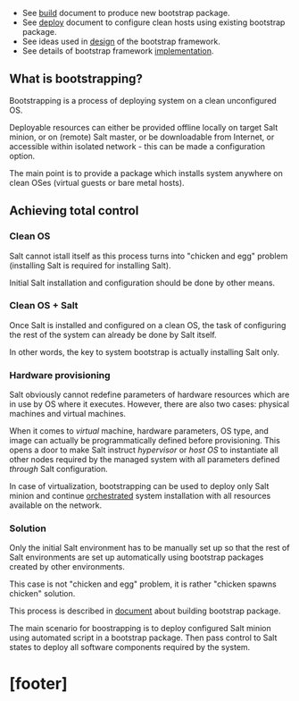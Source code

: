 
*   See [build][3] document to
    produce new bootstrap package.
*   See [deploy][4] document to
    configure clean hosts using existing bootstrap package.
*   See ideas used in [design][5] of the bootstrap framework.
*   See details of bootstrap framework [implementation][6].

## What is bootstrapping? ##

Bootstrapping is a process of deploying system on a clean unconfigured OS.

Deployable resources can either be provided offline locally
on target Salt minion, or on (remote) Salt master, or be downloadable
from Internet, or accessible within isolated network - this can be made
a configuration option.

The main point is to provide a package which installs system
anywhere on clean OSes (virtual guests or bare metal hosts).

## Achieving total control ##

### Clean OS ###

Salt cannot istall itself as this process turns
into "chicken and egg" problem
(installing Salt is required for installing Salt).

Initial Salt installation and configuration should be done by other means.

### Clean OS + Salt ###

Once Salt is installed and configured on a clean OS, the task of
configuring the rest of the system can already be done by Salt itself.

In other words, the key to system bootstrap is actually installing Salt only.

### Hardware provisioning ###

Salt obviously cannot redefine parameters of hardware resources which are
in use by OS where it executes. However, there are also two cases:
physical machines and virtual machines.

When it comes to _virtual_ machine, hardware parameters, OS type, and image
can actually be programmatically defined before provisioning. This opens
a door to make Salt instruct _hypervisor_ or _host OS_ to instantiate all
other nodes required by the managed system with all parameters defined
_through_ Salt configuration.

In case of virtualization, bootstrapping can be used to deploy only Salt
minion and continue [orchestrated][2] system installation
with all resources available on the network.

### Solution ###

Only the initial Salt environment has to be manually set up
so that the rest of Salt environments are set up automatically using
bootstrap packages created by other environments.

This case is not "chicken and egg" problem,
it is rather "chicken spawns chicken" solution.

This process is described in [document][3] about building bootstrap package.

The main scenario for boostrapping is to deploy configured Salt minion using
automated script in a bootstrap package. Then pass control to Salt states to
deploy all software components required by the system.

# [footer] #

[2]: /docs/orchestration.md
[3]: /docs/bootstrap/build.md
[4]: /docs/bootstrap/deploy.md
[5]: /docs/bootstrap/design.md
[6]: /docs/bootstrap/implementation.md

